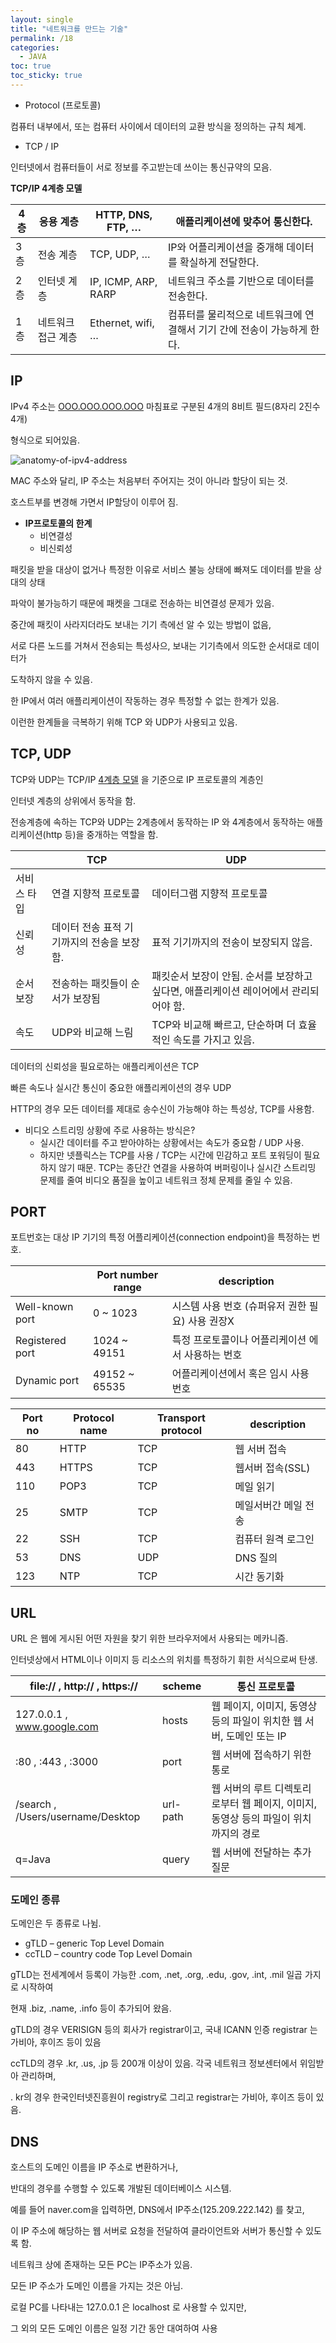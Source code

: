 ```yaml
---
layout: single
title: "네트워크를 만드는 기술"
permalink: /18
categories:
  - JAVA
toc: true
toc_sticky: true
---
```


- Protocol (프로토콜)

컴퓨터 내부에서, 또는 컴퓨터 사이에서 데이터의 교환 방식을 정의하는 규칙 체계.

- TCP / IP

인터넷에서 컴퓨터들이 서로 정보를 주고받는데 쓰이는 통신규약의 모음.

**TCP/IP 4계층 모델** 

| 4층 | 응용 계층 | HTTP, DNS, FTP, … | 애플리케이션에 맞추어 통신한다. |
| --- | --- | --- | --- |
| 3층 | 전송 계층 | TCP, UDP, … | IP와 어플리케이션을 중개해 데이터를 확실하게 전달한다. |
| 2층 | 인터넷 계층 | IP, ICMP, ARP, RARP | 네트워크 주소를 기반으로 데이터를 전송한다. |
| 1층 | 네트워크 접근 계층 | Ethernet, wifi, … | 컴퓨터를 물리적으로 네트워크에 연결해서 기기 간에 전송이 가능하게 한다. |

## IP

IPv4 주소는 [OOO.OOO.OOO.OOO](http://OOO.OOO.OOO.OOO) 마침표로 구분된 4개의 8비트 필드(8자리 2진수 4개) 

형식으로 되어있음.

![anatomy-of-ipv4-address](https://user-images.githubusercontent.com/77485397/214878333-955a1fa5-bac5-4724-82c6-707c5c03195a.jpg)

MAC 주소와 달리, IP 주소는 처음부터 주어지는 것이 아니라 할당이 되는 것.

호스트부를 변경해 가면서 IP할당이 이루어 짐.

- ****IP프로토콜의 한계****
    - 비연결성
    - 비신뢰성

패킷을 받을 대상이 없거나 특정한 이유로 서비스 불능 상태에 빠져도 데이터를 받을 상대의 상태 

파악이 불가능하기 때문에 패켓을 그대로 전송하는 비연결성 문제가 있음.

중간에 패킷이 사라지더라도 보내는 기기 측에선 알 수 있는 방법이 없음,

서로 다른 노드를 거쳐서 전송되는 특성사으, 보내는 기기측에서 의도한 순서대로 데이터가 

도착하지 않을 수 있음.

한 IP에서 여러 애플리케이션이 작동하는 경우 특정할 수 없는 한계가 있음.

이런한 한계들을 극복하기 위해 TCP 와 UDP가 사용되고 있음.

## TCP, UDP

TCP와 UDP는 TCP/IP [4계층 모델](https://www.notion.so/f45e22ed7615472a9a051f2eb3de56d9) 을 기준으로 IP 프로토콜의 계층인 

인터넷 계층의 상위에서 동작을 함.

전송계층에 속하는 TCP와 UDP는 2계층에서 동작하는 IP 와 4계층에서 동작하는 애플리케이션(http 등)을 중개하는 역할을 함.

|  | TCP | UDP |
| --- | --- | --- |
| 서비스 타입 | 연결 지향적 프로토콜 | 데이터그램 지향적 프로토콜 |
| 신뢰성 | 데이터 전송 표적 기기까지의 전송을 보장함. | 표적 기기까지의 전송이 보장되지 않음. |
| 순서 보장 | 전송하는 패킷들이 순서가 보장됨 | 패킷순서 보장이 안됨. 순서를 보장하고 싶다면, 애플리케이션 레이어에서 관리되어야 함. |
| 속도 | UDP와 비교해 느림 | TCP와 비교해 빠르고, 단순하며 더 효율적인 속도를 가지고 있음. |

데이터의 신뢰성을 필요로하는 애플리케이션은 TCP

빠른 속도나 실시간 통신이 중요한 애플리케이션의 경우 UDP

HTTP의 경우 모든 데이터를 제대로 송수신이 가능해야 하는 특성상, TCP를 사용함.

- 비디오 스트리밍 상황에 주로 사용하는 방식은?
    - 실시간 데이터를 주고 받아야하는 상황에서는 속도가 중요함 / UDP 사용.
    - 하지만 넷플릭스는 TCP를 사용 / TCP는 시간에 민감하고 포트 포워딩이 필요하지 않기 때문. TCP는 종단간 연결을 사용하여 버퍼링이나 실시간 스트리밍 문제를 줄여 비디오 품질을 높이고 네트워크 정체 문제를 줄일 수 있음.
    

## PORT

포트번호는 대상 IP 기기의 특정 어플리케이션(connection endpoint)을 특정하는 번호.

|  | Port number range | description |
| --- | --- | --- |
| Well-known port | 0 ~ 1023 | 시스템 사용 번호 (슈퍼유저 권한 필요) 사용 권장X |
| Registered port | 1024 ~ 49151 | 특정 프로토콜이나 어플리케이션 에서 사용하는 번호 |
| Dynamic port | 49152 ~ 65535 | 어플리케이션에서 혹은 임시 사용 번호 |

| Port no | Protocol name | Transport protocol | description |
| --- | --- | --- | --- |
| 80 | HTTP | TCP | 웹 서버 접속 |
| 443 | HTTPS | TCP | 웹서버 접속(SSL) |
| 110 | POP3 | TCP | 메일 읽기 |
| 25 | SMTP | TCP | 메일서버간 메일 전송 |
| 22 | SSH | TCP | 컴퓨터 원격 로그인 |
| 53 | DNS | UDP | DNS 질의 |
| 123 | NTP | TCP | 시간 동기화 |

## URL

URL 은 웹에 게시된 어떤 자원을 찾기 위한 브라우저에서 사용되는 메카니즘.

인터넷상에서 HTML이나 이미지 등 리소스의 위치를 특정하기 휘한 서식으로써 탄생.

| file:// , http:// , https:// | scheme | 통신 프로토콜 |
| --- | --- | --- |
| 127.0.0.1 , www.google.com | hosts | 웹 페이지, 이미지, 동영상 등의 파일이 위치한 웹 서버, 도메인 또는 IP |
| :80 , :443 , :3000 | port | 웹 서버에 접속하기 위한 통로 |
| /search , /Users/username/Desktop | url-path | 웹 서버의 루트 디렉토리로부터 웹 페이지, 이미지, 동영상 등의 파일이 위치까지의 경로 |
| q=Java | query | 웹 서버에 전달하는 추가 질문 |

### 도메인 종류

도메인은 두 종류로 나뉨.

- gTLD – generic Top Level Domain
- ccTLD – country code Top Level Domain

gTLD는 전세계에서 등록이 가능한 .com, .net, .org, .edu, .gov, .int, .mil 일곱 가지로 시작하여 

현재 .biz, .name, .info 등이 추가되어 왔음.

gTLD의 경우 VERISIGN 등의 회사가 registrar이고, 국내 ICANN 인증 registrar 는 가비아, 후이즈 등이 있음

ccTLD의 경우 .kr, .us, .jp 등 200개 이상이 있음. 각국 네트워크 정보센터에서 위임받아 관리하며,

. kr의 경우 한국인터넷진흥원이 registry로 그리고 registrar는 가비아, 후이즈 등이 있음.

## DNS

호스트의 도메인 이름을 IP 주소로 변환하거나,

반대의 경우를 수행할 수 있도록 개발된 데이터베이스 시스템.

예를 들어 naver.com을 입력하면, DNS에서 IP주소(125.209.222.142) 를 찾고,

이 IP 주소에 해당하는 웹 서버로 요청을 전달하여 클라이언트와 서버가 통신할 수 있도록 함.

네트워크 상에 존재하는 모든 PC는 IP주소가 있음.

모든 IP 주소가 도메인 이름을 가지는 것은 아님.

로컬 PC를 나타내는 127.0.0.1 은 localhost 로 사용할 수 있지만, 

그 외의 모든 도메인 이름은 일정 기간 동안 대여하여 사용
